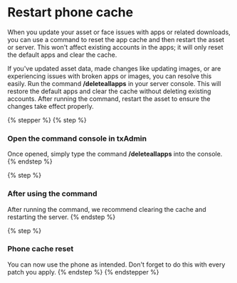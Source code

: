 # Restart phone cache

When you update your asset or face issues with apps or related downloads, you can use a command to reset the app cache and then restart the asset or server. This won't affect existing accounts in the apps; it will only reset the default apps and clear the cache.

If you've updated asset data, made changes like updating images, or are experiencing issues with broken apps or images, you can resolve this easily. Run the command **/deleteallapps** in your server console. This will restore the default apps and clear the cache without deleting existing accounts. After running the command, restart the asset to ensure the changes take effect properly.

{% stepper %}
{% step %}
### Open the command console in txAdmin

Once opened, simply type the command **/deleteallapps** into the console.
{% endstep %}

{% step %}
### After using the command

After running the command, we recommend clearing the cache and restarting the server.
{% endstep %}

{% step %}
### Phone cache reset

You can now use the phone as intended. Don't forget to do this with every patch you apply.
{% endstep %}
{% endstepper %}
